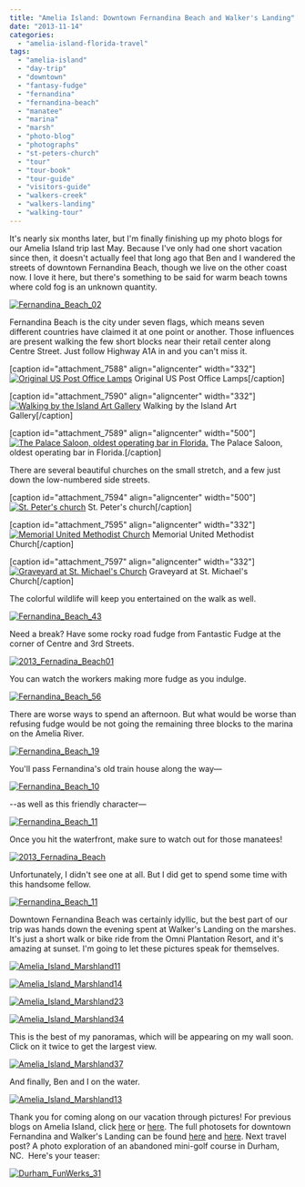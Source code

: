 ```yaml
---
title: "Amelia Island: Downtown Fernandina Beach and Walker's Landing"
date: "2013-11-14"
categories: 
  - "amelia-island-florida-travel"
tags: 
  - "amelia-island"
  - "day-trip"
  - "downtown"
  - "fantasy-fudge"
  - "fernandina"
  - "fernandina-beach"
  - "manatee"
  - "marina"
  - "marsh"
  - "photo-blog"
  - "photographs"
  - "st-peters-church"
  - "tour"
  - "tour-book"
  - "tour-guide"
  - "visitors-guide"
  - "walkers-creek"
  - "walkers-landing"
  - "walking-tour"
---
```


It's nearly six months later, but I'm finally finishing up my photo blogs for our Amelia Island trip last May. Because I've only had one short vacation since then, it doesn't actually feel that long ago that Ben and I wandered the streets of downtown Fernandina Beach, though we live on the other coast now. I love it here, but there's something to be said for warm beach towns where cold fog is an unknown quantity.

[![Fernandina_Beach_02](http://www.rebeccagomezfarrell.com/wp-content/uploads/2013/11/Fernandina_Beach_02-500x355.jpg)](http://www.rebeccagomezfarrell.com/2013/11/amelia-island-downtown-fernandina-beach-and-walkers-landing/fernandina_beach_02/)

Fernandina Beach is the city under seven flags, which means seven different countries have claimed it at one point or another. Those influences are present walking the few short blocks near their retail center along Centre Street. Just follow Highway A1A in and you can't miss it.

\[caption id="attachment\_7588" align="aligncenter" width="332"\][![Original US Post Office Lamps](http://www.rebeccagomezfarrell.com/wp-content/uploads/2013/11/Fernandina_Beach_03-332x500.jpg)](http://www.rebeccagomezfarrell.com/2013/11/amelia-island-downtown-fernandina-beach-and-walkers-landing/fernandina_beach_03/) Original US Post Office Lamps\[/caption\]

\[caption id="attachment\_7590" align="aligncenter" width="332"\][![Walking by the Island Art Gallery](http://www.rebeccagomezfarrell.com/wp-content/uploads/2013/11/Fernandina_Beach_09-332x500.jpg)](http://www.rebeccagomezfarrell.com/2013/11/amelia-island-downtown-fernandina-beach-and-walkers-landing/fernandina_beach_09/) Walking by the Island Art Gallery\[/caption\]

\[caption id="attachment\_7589" align="aligncenter" width="500"\][![The Palace Saloon, oldest operating bar in Florida.](http://www.rebeccagomezfarrell.com/wp-content/uploads/2013/11/Fernandina_Beach_07-500x332.jpg)](http://www.rebeccagomezfarrell.com/2013/11/amelia-island-downtown-fernandina-beach-and-walkers-landing/fernandina_beach_07/) The Palace Saloon, oldest operating bar in Florida.\[/caption\]

There are several beautiful churches on the small stretch, and a few just down the low-numbered side streets.

\[caption id="attachment\_7594" align="aligncenter" width="500"\][![St. Peter's church](http://www.rebeccagomezfarrell.com/wp-content/uploads/2013/11/Fernandina_Beach_26-500x390.jpg)](http://www.rebeccagomezfarrell.com/2013/11/amelia-island-downtown-fernandina-beach-and-walkers-landing/fernandina_beach_26/) St. Peter's church\[/caption\]

\[caption id="attachment\_7595" align="aligncenter" width="332"\][![Memorial United Methodist Church](http://www.rebeccagomezfarrell.com/wp-content/uploads/2013/11/Fernandina_Beach_35-332x500.jpg)](http://www.rebeccagomezfarrell.com/2013/11/amelia-island-downtown-fernandina-beach-and-walkers-landing/fernandina_beach_35/) Memorial United Methodist Church\[/caption\]

\[caption id="attachment\_7597" align="aligncenter" width="332"\][![Graveyard at St. Michael's Church](http://www.rebeccagomezfarrell.com/wp-content/uploads/2013/11/Fernandina_Beach_51-332x500.jpg)](http://www.rebeccagomezfarrell.com/2013/11/amelia-island-downtown-fernandina-beach-and-walkers-landing/fernandina_beach_51/) Graveyard at St. Michael's Church\[/caption\]

The colorful wildlife will keep you entertained on the walk as well.

[![Fernandina_Beach_43](http://www.rebeccagomezfarrell.com/wp-content/uploads/2013/11/Fernandina_Beach_43-341x500.jpg)](http://www.rebeccagomezfarrell.com/2013/11/amelia-island-downtown-fernandina-beach-and-walkers-landing/fernandina_beach_43/)

Need a break? Have some rocky road fudge from Fantastic Fudge at the corner of Centre and 3rd Streets.

[![2013_Fernadina_Beach01](http://www.rebeccagomezfarrell.com/wp-content/uploads/2013/11/2013_Fernadina_Beach01-375x500.jpg)](http://www.rebeccagomezfarrell.com/2013/11/amelia-island-downtown-fernandina-beach-and-walkers-landing/2013_fernadina_beach01/)

You can watch the workers making more fudge as you indulge.

[![Fernandina_Beach_56](http://www.rebeccagomezfarrell.com/wp-content/uploads/2013/11/Fernandina_Beach_56-500x332.jpg)](http://www.rebeccagomezfarrell.com/2013/11/amelia-island-downtown-fernandina-beach-and-walkers-landing/fernandina_beach_56/)

There are worse ways to spend an afternoon. But what would be worse than refusing fudge would be not going the remaining three blocks to the marina on the Amelia River.

[![Fernandina_Beach_19](http://www.rebeccagomezfarrell.com/wp-content/uploads/2013/11/Fernandina_Beach_19-500x332.jpg)](http://www.rebeccagomezfarrell.com/2013/11/amelia-island-downtown-fernandina-beach-and-walkers-landing/fernandina_beach_19-2/)

You'll pass Fernandina's old train house along the way—

[![Fernandina_Beach_10](http://www.rebeccagomezfarrell.com/wp-content/uploads/2013/11/Fernandina_Beach_10-500x332.jpg)](http://www.rebeccagomezfarrell.com/2013/11/amelia-island-downtown-fernandina-beach-and-walkers-landing/fernandina_beach_10/)

\--as well as this friendly character—

[![Fernandina_Beach_11](http://www.rebeccagomezfarrell.com/wp-content/uploads/2013/11/Fernandina_Beach_11-332x500.jpg)](http://www.rebeccagomezfarrell.com/2013/11/amelia-island-downtown-fernandina-beach-and-walkers-landing/fernandina_beach_11/)

Once you hit the waterfront, make sure to watch out for those manatees!

[![2013_Fernadina_Beach](http://www.rebeccagomezfarrell.com/wp-content/uploads/2013/11/2013_Fernadina_Beach-375x500.jpg)](http://www.rebeccagomezfarrell.com/2013/11/amelia-island-downtown-fernandina-beach-and-walkers-landing/2013_fernadina_beach-2/)

Unfortunately, I didn't see one at all. But I did get to spend some time with this handsome fellow.

[![Fernandina_Beach_11](http://www.rebeccagomezfarrell.com/wp-content/uploads/2013/11/Fernandina_Beach_11-332x500.jpg)](http://www.rebeccagomezfarrell.com/2013/11/amelia-island-downtown-fernandina-beach-and-walkers-landing/fernandina_beach_11/)

Downtown Fernandina Beach was certainly idyllic, but the best part of our trip was hands down the evening spent at Walker's Landing on the marshes. It's just a short walk or bike ride from the Omni Plantation Resort, and it's amazing at sunset. I'm going to let these pictures speak for themselves.

[![Amelia_Island_Marshland11](http://www.rebeccagomezfarrell.com/wp-content/uploads/2013/11/Amelia_Island_Marshland11-500x332.jpg)](http://www.rebeccagomezfarrell.com/2013/11/amelia-island-downtown-fernandina-beach-and-walkers-landing/amelia_island_marshland11/)

[![Amelia_Island_Marshland14](http://www.rebeccagomezfarrell.com/wp-content/uploads/2013/11/Amelia_Island_Marshland14-500x332.jpg)](http://www.rebeccagomezfarrell.com/2013/11/amelia-island-downtown-fernandina-beach-and-walkers-landing/amelia_island_marshland14/)

[![Amelia_Island_Marshland23](http://www.rebeccagomezfarrell.com/wp-content/uploads/2013/11/Amelia_Island_Marshland23-332x500.jpg)](http://www.rebeccagomezfarrell.com/2013/11/amelia-island-downtown-fernandina-beach-and-walkers-landing/amelia_island_marshland23/)

[![Amelia_Island_Marshland34](http://www.rebeccagomezfarrell.com/wp-content/uploads/2013/11/Amelia_Island_Marshland34-500x332.jpg)](http://www.rebeccagomezfarrell.com/2013/11/amelia-island-downtown-fernandina-beach-and-walkers-landing/amelia_island_marshland34/)

This is the best of my panoramas, which will be appearing on my wall soon. Click on it twice to get the largest view.

[![Amelia_Island_Marshland37](http://www.rebeccagomezfarrell.com/wp-content/uploads/2013/11/Amelia_Island_Marshland37-1024x280.jpg)](http://www.rebeccagomezfarrell.com/2013/11/amelia-island-downtown-fernandina-beach-and-walkers-landing/amelia_island_marshland37/)

And finally, Ben and I on the water.

[![Amelia_Island_Marshland13](http://www.rebeccagomezfarrell.com/wp-content/uploads/2013/11/Amelia_Island_Marshland13-500x332.jpg)](http://www.rebeccagomezfarrell.com/2013/11/amelia-island-downtown-fernandina-beach-and-walkers-landing/amelia_island_marshland13/)

Thank you for coming along on our vacation through pictures! For previous blogs on Amelia Island, click [here](http://www.rebeccagomezfarrell.com/2013/09/pajama-daves-amelia-river-cruise/) or [here](http://www.rebeccagomezfarrell.com/2013/09/the-omni-amelia-island-plantation-resort/). The full photosets for downtown Fernandina and Walker's Landing can be found [here](https://www.facebook.com/media/set/?set=a.10151474550404607.1073741835.567409606&type=1&l=2ce7529156) and [here](https://www.facebook.com/media/set/?set=a.10151474600444607.1073741836.567409606&type=1&l=9526666016). Next travel post? A photo exploration of an abandoned mini-golf course in Durham, NC.  Here's your teaser:

[![Durham_FunWerks_31](http://www.rebeccagomezfarrell.com/wp-content/uploads/2013/11/Durham_FunWerks_31-500x332.jpg)](http://www.rebeccagomezfarrell.com/2013/11/amelia-island-downtown-fernandina-beach-and-walkers-landing/durham_funwerks_31/)
